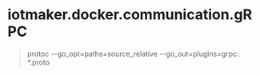 # iotmaker.docker.communication.gRPC

> protoc --go_opt=paths=source_relative --go_out=plugins=grpc:. *.proto